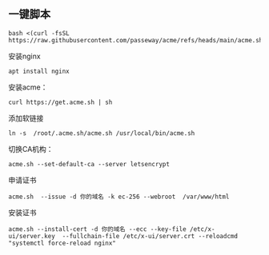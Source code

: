 ## 一键脚本
```
bash <(curl -fsSL https://raw.githubusercontent.com/passeway/acme/refs/heads/main/acme.sh)
```
安装nginx
```
apt install nginx
```
安装acme：
```
curl https://get.acme.sh | sh
```
添加软链接
```
ln -s  /root/.acme.sh/acme.sh /usr/local/bin/acme.sh
```
切换CA机构： 
```
acme.sh --set-default-ca --server letsencrypt
```
申请证书
```
acme.sh  --issue -d 你的域名 -k ec-256 --webroot  /var/www/html
```
安装证书
```
acme.sh --install-cert -d 你的域名 --ecc --key-file /etc/x-ui/server.key  --fullchain-file /etc/x-ui/server.crt --reloadcmd "systemctl force-reload nginx"
```
